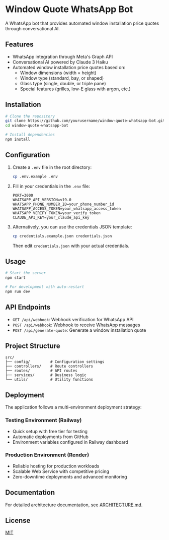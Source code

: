 # Window Quote WhatsApp Bot

A WhatsApp bot that provides automated window installation price quotes through conversational AI.

## Features

- WhatsApp integration through Meta's Graph API
- Conversational AI powered by Claude 3 Haiku
- Automated window installation price quotes based on:
  - Window dimensions (width × height)
  - Window type (standard, bay, or shaped)
  - Glass type (single, double, or triple pane)
  - Special features (grilles, low-E glass with argon, etc.)

## Installation

```bash
# Clone the repository
git clone https://github.com/yourusername/window-quote-whatsapp-bot.git
cd window-quote-whatsapp-bot

# Install dependencies
npm install
```

## Configuration

1. Create a `.env` file in the root directory:
   ```bash
   cp .env.example .env
   ```

2. Fill in your credentials in the `.env` file:
   ```
   PORT=3000
   WHATSAPP_API_VERSION=v19.0
   WHATSAPP_PHONE_NUMBER_ID=your_phone_number_id
   WHATSAPP_ACCESS_TOKEN=your_whatsapp_access_token
   WHATSAPP_VERIFY_TOKEN=your_verify_token
   CLAUDE_API_KEY=your_claude_api_key
   ```

3. Alternatively, you can use the credentials JSON template:
   ```bash
   cp credentials.example.json credentials.json
   ```
   Then edit `credentials.json` with your actual credentials.

## Usage

```bash
# Start the server
npm start

# For development with auto-restart
npm run dev
```

## API Endpoints

- `GET /api/webhook`: Webhook verification for WhatsApp API
- `POST /api/webhook`: Webhook to receive WhatsApp messages
- `POST /api/generate-quote`: Generate a window installation quote

## Project Structure

```
src/
├── config/         # Configuration settings
├── controllers/    # Route controllers
├── routes/         # API routes
├── services/       # Business logic
└── utils/          # Utility functions
```

## Deployment

The application follows a multi-environment deployment strategy:

### Testing Environment (Railway)
- Quick setup with free tier for testing
- Automatic deployments from GitHub
- Environment variables configured in Railway dashboard

### Production Environment (Render)
- Reliable hosting for production workloads
- Scalable Web Service with competitive pricing
- Zero-downtime deployments and advanced monitoring

## Documentation

For detailed architecture documentation, see [ARCHITECTURE.md](ARCHITECTURE.md).

## License

[MIT](LICENSE)